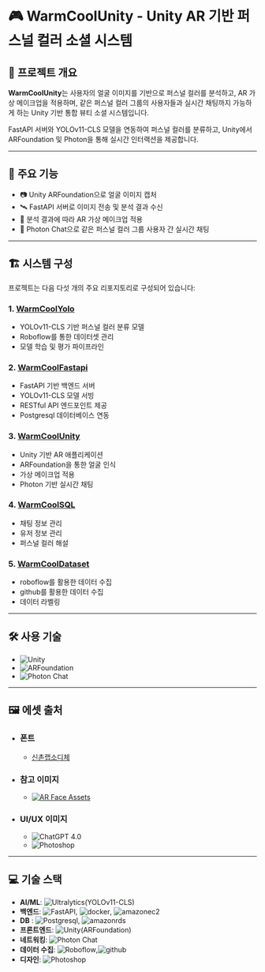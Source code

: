 # 🎮 WarmCoolUnity - Unity AR 기반 퍼스널 컬러 소셜 시스템

## 📌 프로젝트 개요

**WarmCoolUnity**는 사용자의 얼굴 이미지를 기반으로 퍼스널 컬러를 분석하고, AR 가상 메이크업을 적용하며, 같은 퍼스널 컬러 그룹의 사용자들과 실시간 채팅까지 가능하게 하는 Unity 기반 통합 뷰티 소셜 시스템입니다.

FastAPI 서버와 YOLOv11-CLS 모델을 연동하여 퍼스널 컬러를 분류하고, Unity에서 ARFoundation 및 Photon을 통해 실시간 인터랙션을 제공합니다.

---

## 🎯 주요 기능

- 📷 Unity ARFoundation으로 얼굴 이미지 캡처
- 🛰 FastAPI 서버로 이미지 전송 및 분석 결과 수신
- 💄 분석 결과에 따라 AR 가상 메이크업 적용
- 💬 Photon Chat으로 같은 퍼스널 컬러 그룹 사용자 간 실시간 채팅

---

## 🏗 시스템 구성

프로젝트는 다음 다섯 개의 주요 리포지토리로 구성되어 있습니다:

### 1. [WarmCoolYolo](https://github.com/anyoungjin20040106/WarmCoolYolo)

- YOLOv11-CLS 기반 퍼스널 컬러 분류 모델
- Roboflow를 통한 데이터셋 관리
- 모델 학습 및 평가 파이프라인

### 2. [WarmCoolFastapi](https://github.com/anyoungjin20040106/WarmCoolFastapi)

- FastAPI 기반 백엔드 서버
- YOLOv11-CLS 모델 서빙
- RESTful API 엔드포인트 제공
- Postgresql 데이터베이스 연동

### 3. [WarmCoolUnity](https://github.com/anyoungjin20040106/WarmCoolUnity)

- Unity 기반 AR 애플리케이션
- ARFoundation을 통한 얼굴 인식
- 가상 메이크업 적용
- Photon 기반 실시간 채팅

### 4. [WarmCoolSQL](https://github.com/anyoungjin20040106/WarmCoolSQL)

- 채팅 정보 관리
- 유저 정보 관리
- 퍼스널 컬러 해설

### 5. [WarmCoolDataset](https://github.com/anyoungjin20040106/WarmCoolDataset)

- roboflow를 활용한 데이터 수집
- github를 활용한 데이터 수집
- 데이터 라벨링

---

## 🛠 사용 기술

- ![Unity](https://img.shields.io/badge/-Unity-000000?style=flat&logo=unity&logoColor=white)
- ![ARFoundation](https://img.shields.io/badge/-ARFoundation(Unity)-000000?style=flat&logo=unity&logoColor=white)
- ![Photon Chat](https://img.shields.io/badge/-Photon%20Chat(Unity)-004480?style=flat&logo=photon&logoColor=white)
---

## 🖼️ 에셋 출처

- ### 폰트
    - [신촌랩소디체](https://noonnu.cc/font_page/1577)

- ### 참고 이미지
    - [![AR Face Assets](https://img.shields.io/badge/-AR%20Face%20Assets-000000?style=flat&logo=unity&logoColor=white)](https://assetstore.unity.com/packages/essentials/asset-packs/ar-face-assets-184187)

- ### UI/UX 이미지
    - ![ChatGPT 4.0](https://img.shields.io/badge/-ChatGPT%204.0-74AA9C?style=flat&logo=openai&logoColor=white)
    - ![Photoshop](https://img.shields.io/badge/-Photoshop-31A8FF?style=flat&logo=adobe-photoshop&logoColor=white)


---


## 💻 기술 스택

- **AI/ML**: ![Ultralytics(YOLOv11-CLS)](https://img.shields.io/badge/YOLOv11--CLS-111F68?style=flat&logo=Ultralytics&logoColor=white)
- **백엔드**: ![FastAPI](https://img.shields.io/badge/-FastAPI-009688?style=flat&logo=fastapi&logoColor=white), ![docker](https://img.shields.io/badge/-docker-2496ED?style=flat&logo=docker&logoColor=white), ![amazonec2](https://img.shields.io/badge/-AWS%20EC2-FF9900?style=flat&logo=amazonec2&logoColor=white)
- **DB** : ![Postgresql](https://img.shields.io/badge/-postgresql-4169E1?style=flat&logo=postgresql&logoColor=white), ![amazonrds](https://img.shields.io/badge/-amazonrds-527FFF?style=flat&logo=amazonrds&logoColor=white)
- **프론트엔드**: ![Unity(ARFoundation)](https://img.shields.io/badge/-ARFoundation-000000?style=flat&logo=unity&logoColor=white)
- **네트워킹**: ![Photon Chat](https://img.shields.io/badge/-Photon%20Chat-004480?style=flat&logo=photon&logoColor=white)
- **데이터 수집**: ![Roboflow](https://img.shields.io/badge/-roboflow-6706CE?style=flat&logo=roboflow&logoColor=white),![github](https://img.shields.io/badge/-github-000000?style=flat&logo=github&logoColor=white)
- **디자인**: ![Photoshop](https://img.shields.io/badge/-Photoshop-31A8FF?style=flat&logo=adobe-photoshop&logoColor=white)